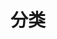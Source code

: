 ---
title: "分类"
menu:
    main: 
        weight: 101
        params:
            icon: categories
---